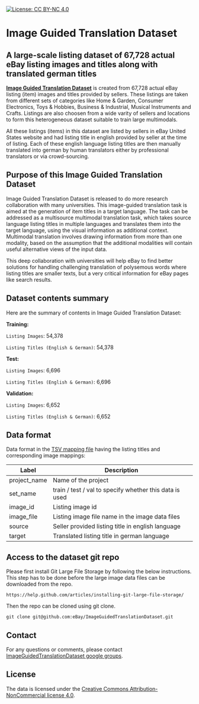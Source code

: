 [![License: CC BY-NC 4.0](https://licensebuttons.net/l/by-nc/4.0/80x15.png)](https://creativecommons.org/licenses/by-nc/4.0/)
# Image Guided Translation Dataset
## A large-scale listing dataset of 67,728 actual eBay listing images and titles along with translated german titles

[**Image Guided Translation Dataset**](dataset) is created from 67,728 actual eBay listing (item) images and titles provided by sellers. These listings are taken from different sets of categories like Home & Garden, Consumer Electronics, Toys & Hobbies, Business & Industrial, Musical Instruments and Crafts. Listings are also choosen from a wide varity of sellers and locations to form this heterogeneous dataset suitable to train large multimodals.  

All these listings (items) in this dataset are listed by sellers in eBay United States website and had listing title in english provided by seller at the time of listing. Each of these english language listing titles are then manually translated into german by human translators either by professional translators or via crowd-sourcing.

## Purpose of this Image Guided Translation Dataset
Image Guided Translation Dataset is released to do more research collaboration with many universities. This image-guided translation task is aimed at the generation of item titles in a target language. The task can be addressed as a multisource multimodal translation task, which takes source language listing titles in multiple languages and translates them into the target language, using the visual information as additional context. Multimodal translation involves drawing information from more than one modality, based on the assumption that the additional modalities will contain useful alternative views of the input data. 

This deep collaboration with universities will help eBay to find better solutions for handling challenging translation of polysemous words where listing titles are smaller texts, but a very critical information for eBay pages like search results.

## Dataset contents summary

Here are the summary of contents in Image Guided Translation Dataset:

**Training:**

`Listing Images`: 54,378

`Listing Titles (English & German)`: 54,378

**Test:**

`Listing Images`: 6,696

`Listing Titles (English & German)`: 6,696

**Validation:**

`Listing Images`: 6,652

`Listing Titles (English & German)`: 6,652


## Data format 
Data format in the [TSV mapping file](dataset/listingtitle-image-mappings/listingtitles_with_matched_images.en-de.tsv) having the listing titles and corresponding image mappings:


| Label  | Description |
| ------------- | ------------- |
| project_name  | Name of the project  |
| set_name    | train / test / val to specify whether this data is used |
| image_id    | Listing image id                                       |
| image_file  | Listing image file name in the image data files        |
| source      | Seller provided listing title in english language      |
| target      | Translated listing title in german language            |


## Access to the dataset git repo
Please first install Git Large File Storage by following the below instructions. This step has to be done before the large image data files can be downloaded from the repo.
```
https://help.github.com/articles/installing-git-large-file-storage/
```
Then the repo can be cloned using git clone.
```
git clone git@github.com:eBay/ImageGuidedTranslationDataset.git 
```

## Contact
For any questions or comments, please contact [ImageGuidedTranslationDataset google groups](https://groups.google.com/a/ebay.com/g/imageguidedtranslation).

## License
The data is licensed under the [Creative Commons Attribution-NonCommercial license 4.0](https://creativecommons.org/licenses/by-nc-nd/4.0/).
